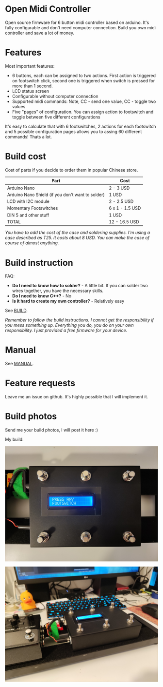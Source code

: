 # Open Midi Controller
Open source firmware for 6 button midi controller based on arduino. It's fully configurable and don't need computer connection. Build you own midi controller and save a lot of money. 

# Features

Most important features:

* 6 buttons, each can be assigned to two actions. First action is triggered on footswitch click, second one is triggered when switch is pressed for more than 1 second.
* LCD status screen
* Configurable without computer connection
* Supported midi commands: Note, CC - send one value, CC - toggle two values
* Five "pages" of configuration. You can assign action to footswitch and toggle between five different configurations

It's easy to calculate that with 6 footswitches, 2 actions for each footswitch and 5 possible configuration pages allows you to assing 60 different commands! Thats a lot.

# Build cost
Cost of parts if you decide to order them in popular Chinese store.

| Part | Cost |
| ---- | ---- |
| Arduino Nano | 2 - 3 USD |
| Arduino Nano Shield (if you don't want to solder) | 1 USD |
| LCD with I2C module | 2 - 2.5 USD |
| Momentary Footswitches | 6 x 1 - 1.5 USD |
| DIN 5 and other stuff | 1 USD |
| TOTAL | 12 - 16.5 USD  |

*You have to add the cost of the case and soldering supplies. I'm using a case described as T25. It costs about 8 USD. You can make the case of course of almost anything.*

# Build instruction

FAQ:

* **Do I need to know how to solder?** - A little bit. If you can solder two wires together, you have the necessary skills. 
* **Do I need to know C++?** - No
* **Is it hard to create my own controller?** - Relatively easy

See [BUILD](./BUILD.md).

*Remember to follow the build instructions. I cannot get the responsibility if you mess something up. Everything you do, you do on your own responsibility. I just provided a free firmware for your device.*

# Manual

See [MANUAL](./MANUAL.md).

# Feature requests

Leave me an issue on github. It's highly possible that I will implement it.

# Build photos

Send me your build photos, I will post it here :)

My build:

![photo_1](./photos/galczo5_1.jpg)

![photo_2](./photos/galczo5_2.jpg)